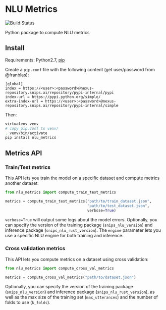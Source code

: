 # NLU Metrics

[![Build Status](https://jenkins2.snips.ai/buildStatus/icon?job=SDK/asr-lm-adaptation/develop)](https://jenkins2.snips.ai/job/SDK/job/asr-lm-adaptation/view/Branches/job/develop)

Python package to compute NLU metrics

## Install
Requirements: Python2.7, [pip](https://pip.pypa.io/en/stable/installing/)

Create a `pip.conf` file with the following content (get user/password from @franblas): 
    
```config
[global]
index = https://<user>:<password>@nexus-repository.snips.ai/repository/pypi-internal/pypi
index-url = https://pypi.python.org/simple/
extra-index-url = https://<user>:<password>@nexus-repository.snips.ai/repository/pypi-internal/simple
```

Then:

```bash
virtualenv venv
# copy pip.conf to venv/
. venv/bin/activate
pip install nlu_metrics
```

## Metrics API

### Train/Test metrics

This API lets you train the model on a specific dataset and compute metrics another dataset:

```python
from nlu_metrics import compute_train_test_metrics

metrics = compute_train_test_metrics("path/to/train_dataset.json", 
                                     "path/to/test_dataset.json", 
                                     verbose=True)
```
`verbose=True` will output some logs about the model errors.
Optionally, you can specify the version of the training package (`snips_nlu_version`) and inference package (`snips_nlu_rust_version`). The `engine` parameter lets you use a specific NLU engine for both training and inference.

### Cross validation metrics

This API lets you compute metrics on a dataset using cross validation:

```python
from nlu_metrics import compute_cross_val_metrics

metrics = compute_cross_val_metrics("path/to/dataset.json")
```

Optionally, you can specify the version of the training package (`snips_nlu_version`) and inference package (`snips_nlu_rust_version`), as well as the max size of the training set (`max_utterances`) and the number of folds to use (`k_folds`).